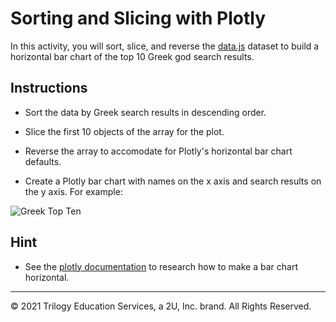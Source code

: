 # Sorting and Slicing with Plotly

In this activity, you will sort, slice, and reverse the [data.js](Unsolved/data.js) dataset to build a horizontal bar chart of the top 10 Greek god search results.

## Instructions

* Sort the data by Greek search results in descending order.

* Slice the first 10 objects of the array for the plot.

* Reverse the array to accomodate for Plotly's horizontal bar chart defaults.

* Create a Plotly bar chart with names on the x axis and search results on the y axis. For example: 

![Greek Top Ten](../../Images/greek_top_ten.png)

## Hint 

* See the [plotly documentation](https://plotly.com/javascript/) to research how to make a bar chart horizontal.

---

© 2021 Trilogy Education Services, a 2U, Inc. brand. All Rights Reserved.
